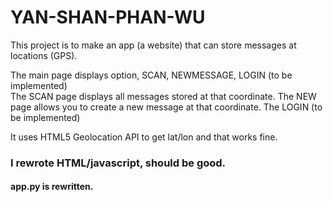 YAN-SHAN-PHAN-WU
================

This project is to make an app (a website) that can store messages at locations (GPS). 

The main  page displays option, SCAN, NEWMESSAGE, LOGIN (to be implemented)  
The SCAN page displays all messages stored at that coordinate.
The NEW page allows you to create a new message at that coordinate.
The LOGIN (to be implemented)


It uses HTML5 Geolocation API to get lat/lon and that works fine. 

<h3>I rewrote HTML/javascript, should be good. </h3>
<h4>app.py is rewritten. </h4> 


